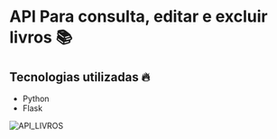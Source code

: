 # API Para consulta, editar e excluir livros 📚


## Tecnologias utilizadas 🔥

- Python
- Flask


![API_LIVROS](https://user-images.githubusercontent.com/60434681/214724361-de578010-4362-41b5-b81f-528abbd3e332.png)



